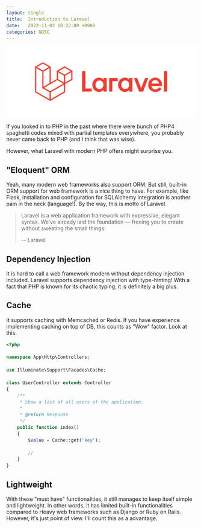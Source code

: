 ```yaml
---
layout: single
title:  Introduction to Laravel
date:   2022-11-02 10:22:00 +0900
categories: GDSC
---
```


![Laravel Logo](/assets/images/laravel-logolockup-cmyk-red.svg)
<p align = "center">
</p>

If you looked in to PHP in the past where there were bunch of PHP4 spaghetti codes mixed with partial templates everywhere, you probably never came back to PHP (and I think that was wise).

However, what Laravel with modern PHP offers might surprise you.

## "Eloquent" ORM
Yeah, many modern web frameworks also support ORM. But still, built-in ORM support for web framework is a nice thing to have. For example, like Flask, installation and configuration for SQLAlchemy integration is another pain in the neck (language!). By the way, this is motto of Laravel.

> Laravel is a web application framework with expressive, elegant syntax. We’ve already laid the foundation — freeing you to create without sweating the small things.
>
> -- Laravel

## Dependency Injection
It is hard to call a web framework modern without dependency injection included. Laravel supports dependency injection with type-hinting! With a fact that PHP is known for its chaotic typing, it is definitely a big plus.

## Cache
It supports caching with Memcached or Redis. If you have experience implementing caching on top of DB, this counts as "Wow" factor. Look at this.

```php
<?php
 
namespace App\Http\Controllers;
 
use Illuminate\Support\Facades\Cache;
 
class UserController extends Controller
{
    /**
     * Show a list of all users of the application.
     *
     * @return Response
     */
    public function index()
    {
        $value = Cache::get('key');
 
        //
    }
}
```

## Lightweight
With these "must have" functionalities, it still manages to keep itself simple and lightweight. In other words, it has limited built-in functionalities compared to Heavy web frameworks such as Django or Ruby on Rails. However, it's just point of view. I'll count this as a advantage.